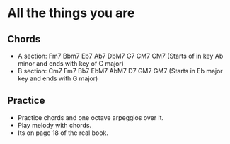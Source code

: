 # All the things you are

## Chords

- A section: Fm7 Bbm7 Eb7 Ab7 DbM7 G7 CM7 CM7 (Starts of in key Ab minor and ends with key of C major)
- B section: Cm7 Fm7 Bb7 EbM7 AbM7 D7 GM7 GM7 (Starts in Eb major key and ends with G major)

## Practice

- Practice chords and one octave arpeggios over it.
- Play melody with chords.
- Its on page 18 of the real book.
